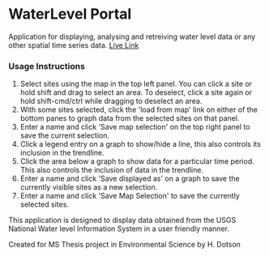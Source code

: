 # WaterLevel Portal
Application for displaying, analysing and retreiving water level data or any other spatial time series data. 
[Live Link](https://waterlevelportal.herokuapp.com/)


### Usage Instructions
1. Select sites using the map in the top left panel. You can click a site or hold shift and drag to select an area. To deselect, click a site again or hold shift-cmd/ctrl while dragging to deselect an area.
2. With some sites selected, click the 'load from map' link on either of the bottom panes to graph data from the selected sites on that panel. 
3. Enter a name and click 'Save map selection' on the top right panel to save the current selection. 
4. Click a legend entry on a graph to show/hide a line, this also controls its inclusion in the trendline. 
5. Click the area below a graph to show data for a particular time period. This also controls the inclusion of data in the trendline. 
5. Enter a name and click 'Save displayed as' on a graph to save the currently visible sites as a new selection. 
6. Enter a name and click 'Save Map Selection' to save the currently selected sites. 

This application is designed to display data obtained from the USGS National Water level Information System in a user friendly manner. 

Created for MS Thesis project in Environmental Science by H. Dotson
